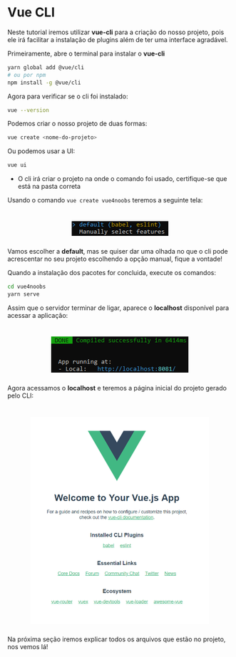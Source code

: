 # Vue CLI

Neste tutorial iremos utilizar **vue-cli** para a criação do nosso projeto, pois ele irá facilitar a instalação de plugins além de ter uma interface agradável.

Primeiramente, abre o terminal para instalar o **vue-cli**
```sh
yarn global add @vue/cli
# ou por npm
npm install -g @vue/cli
```

Agora para verificar se o cli foi instalado:
```sh
vue --version
```

Podemos criar o nosso projeto de duas formas:
```sh
vue create <nome-do-projeto>
```

Ou podemos usar a UI:
```sh
vue ui
```

* O cli irá criar o projeto na onde o comando foi usado, certifique-se que está na pasta correta
  
Usando o comando `vue create vue4noobs` teremos a seguinte tela:

<h1 align="center">
  <img src="../../assets/Iniciando com Vue/VueCLI/vuecreate.png" alt="Imagem mostrando as opções do vue create">
</h1>

Vamos escolher a **default**, mas se quiser dar uma olhada no que o cli pode acrescentar no seu projeto escolhendo a opção manual, fique a vontade!

Quando a instalação dos pacotes for concluida, execute os comandos:
```sh
cd vue4noobs
yarn serve
```

Assim que o servidor terminar de ligar, aparece o **localhost** disponível para acessar a aplicação:
<h1 align="center">
  <img src="../../assets/Iniciando com Vue/VueCLI/vuelocalhost.png" alt="Imagem mostrando o localhost">
</h1>

Agora acessamos o **localhost** e teremos a página inicial do projeto gerado pelo CLI:
<h1 align="center">
  <img src="../../assets/Iniciando com Vue/VueCLI/vueproject.png" alt="Imagem mostrando o projeto inicial" width="400px">
</h1>

Na próxima seção iremos explicar todos os arquivos que estão no projeto, nos vemos lá!






